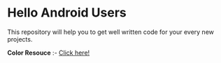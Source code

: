 # Hello Android Users

This repository will help you to get well written code for your every new projects.

**Color Resouce** :- [Click here!](https://github.com/WackyCodes/AndroidUses/blob/main/colors.xml)
